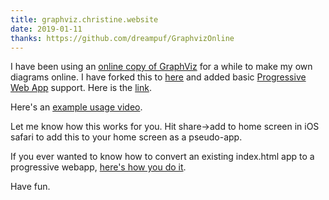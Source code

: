 ```yaml
---
title: graphviz.christine.website
date: 2019-01-11
thanks: https://github.com/dreampuf/GraphvizOnline
---
```


I have been using an [online copy of GraphViz](https://github.com/dreampuf/GraphvizOnline)
for a while to make my own diagrams online. I have forked this to [here](https://github.com/Xe/GraphvizOnline) and added basic [Progressive Web App](https://developers.google.com/web/progressive-web-apps/) support.
Here is the [link](https://graphviz.christine.website).

Here's an [example usage video](https://youtu.be/IUvbtK_nmtY).

Let me know how this works for you. Hit share->add to home screen in iOS safari to add this to your home screen as a pseudo-app.

If you ever wanted to know how to convert an existing index.html app to a progressive webapp, [here's how you do it](https://github.com/dreampuf/GraphvizOnline/compare/master...Xe:master).

Have fun.
